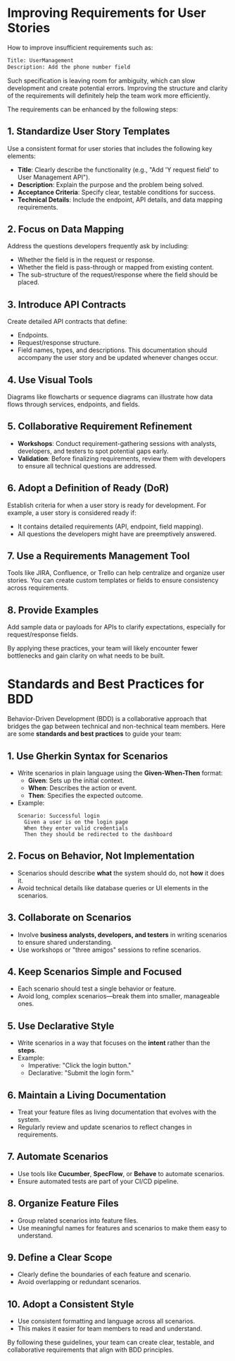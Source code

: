# Improving Requirements for User Stories

How to improve insufficient requirements such as:

```bash
Title: UserManagement
Description: Add the phone number field
```

Such specification is leaving room for ambiguity, which can slow development and create potential errors. Improving the structure and clarity of the requirements will definitely help the team work more efficiently.

The requirements can be enhanced by the following steps:

## 1. Standardize User Story Templates
Use a consistent format for user stories that includes the following key elements:
- **Title**: Clearly describe the functionality (e.g., "Add 'Y request field' to User Management API").
- **Description**: Explain the purpose and the problem being solved.
- **Acceptance Criteria**: Specify clear, testable conditions for success.
- **Technical Details**: Include the endpoint, API details, and data mapping requirements.

## 2. Focus on Data Mapping
Address the questions developers frequently ask by including:
- Whether the field is in the request or response.
- Whether the field is pass-through or mapped from existing content.
- The sub-structure of the request/response where the field should be placed.

## 3. Introduce API Contracts
Create detailed API contracts that define:
- Endpoints.
- Request/response structure.
- Field names, types, and descriptions.
This documentation should accompany the user story and be updated whenever changes occur.

## 4. Use Visual Tools
Diagrams like flowcharts or sequence diagrams can illustrate how data flows through services, endpoints, and fields.

## 5. Collaborative Requirement Refinement
- **Workshops**: Conduct requirement-gathering sessions with analysts, developers, and testers to spot potential gaps early.
- **Validation**: Before finalizing requirements, review them with developers to ensure all technical questions are addressed.

## 6. Adopt a Definition of Ready (DoR)
Establish criteria for when a user story is ready for development. For example, a user story is considered ready if:
- It contains detailed requirements (API, endpoint, field mapping).
- All questions the developers might have are preemptively answered.

## 7. Use a Requirements Management Tool
Tools like JIRA, Confluence, or Trello can help centralize and organize user stories. You can create custom templates or fields to ensure consistency across requirements.

## 8. Provide Examples
Add sample data or payloads for APIs to clarify expectations, especially for request/response fields.

By applying these practices, your team will likely encounter fewer bottlenecks and gain clarity on what needs to be built.


# Standards and Best Practices for BDD

Behavior-Driven Development (BDD) is a collaborative approach that bridges the gap between technical and non-technical team members. Here are some **standards and best practices** to guide your team:

## 1. Use Gherkin Syntax for Scenarios
- Write scenarios in plain language using the **Given-When-Then** format:
  - **Given**: Sets up the initial context.
  - **When**: Describes the action or event.
  - **Then**: Specifies the expected outcome.
- Example:
  ```gherkin
  Scenario: Successful login
    Given a user is on the login page
    When they enter valid credentials
    Then they should be redirected to the dashboard
  ```

## 2. Focus on Behavior, Not Implementation
- Scenarios should describe **what** the system should do, not **how** it does it.
- Avoid technical details like database queries or UI elements in the scenarios.

## 3. Collaborate on Scenarios
- Involve **business analysts, developers, and testers** in writing scenarios to ensure shared understanding.
- Use workshops or "three amigos" sessions to refine scenarios.

## 4. Keep Scenarios Simple and Focused
- Each scenario should test a single behavior or feature.
- Avoid long, complex scenarios—break them into smaller, manageable ones.

## 5. Use Declarative Style
- Write scenarios in a way that focuses on the **intent** rather than the **steps**.
- Example:
  - Imperative: "Click the login button."
  - Declarative: "Submit the login form."

## 6. Maintain a Living Documentation
- Treat your feature files as living documentation that evolves with the system.
- Regularly review and update scenarios to reflect changes in requirements.

## 7. Automate Scenarios
- Use tools like **Cucumber**, **SpecFlow**, or **Behave** to automate scenarios.
- Ensure automated tests are part of your CI/CD pipeline.

## 8. Organize Feature Files
- Group related scenarios into feature files.
- Use meaningful names for features and scenarios to make them easy to understand.

## 9. Define a Clear Scope
- Clearly define the boundaries of each feature and scenario.
- Avoid overlapping or redundant scenarios.

## 10. Adopt a Consistent Style
- Use consistent formatting and language across all scenarios.
- This makes it easier for team members to read and understand.

By following these guidelines, your team can create clear, testable, and collaborative requirements that align with BDD principles.
